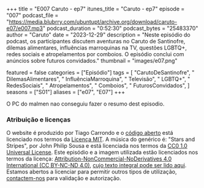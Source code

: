 +++
title = "E007 Caruto - ep7"
itunes_title = "Caruto - ep7"
episode = "007"
podcast_file = "https://media.blubrry.com/ubuntupt/archive.org/download/caruto-e07/e007.mp3"
podcast_duration = "0:52:30"
podcast_bytes = "25483370"
author = "Caruto"
date = "2023-12-29"
description = "Neste episódio do podcast, os participantes discutem aventuras no Caruto de Santinofre, dilemas alimentares, influências marroquinas na TV, questões LGBTQ+, redes sociais e atropelamentos por comboios. O episódio conclui com anúncios sobre futuros convidados."
thumbnail = "images/e07.png"

featured = false
categories = ["Episódio"]
tags = [
  "CarutoDeSantinofre",
  " DilemasAlimentares",
  " InfluênciaMarroquina",
  " Televisão",
  " LGBTQ+",
  " RedesSociais",
  " Atropelamentos",
  " Comboios",
  " FuturosConvidados",
]
seasons = ["S01"]
aliases = ["e07", "E07"]
+++

O PC do malmen nao conseguiu fazer o resumo dest episodio.


### Atribuição e licenças
O website é produzido por Tiago Carrondo e o [código aberto](https://gitlab.com/podcastubuntuportugal/website) está licenciado nos termos da [Licença MIT](https://gitlab.com/podcastubuntuportugal/website/main/LICENSE).
A música do genérico é: "Stars and Stripes", por John Philip Sousa e está licenciada nos termos da [CC0 1.0 Universal License](https://creativecommons.org/publicdomain/zero/1.0/).
Este episódio e a imagem utilizada estão licenciados nos termos da licença: [Attribution-NonCommercial-NoDerivatives 4.0 International (CC BY-NC-ND 4.0)](https://creativecommons.org/licenses/by-nc-nd/4.0/), [cujo texto integral pode ser lido aqui](https://creativecommons.org/licenses/by-nc-nd/4.0/legalcode). Estamos abertos a licenciar para permitir outros tipos de utilização, [contactem-nos](https://podcastubuntuportugal.org/contactos) para validação e autorização.

